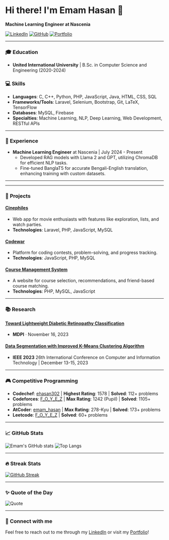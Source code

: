 # Hi there! I'm Emam Hasan 👋
**Machine Learning Engineer at Nascenia**

[![LinkedIn](https://img.shields.io/badge/-Emam_Hasan-blue?style=flat&logo=Linkedin&logoColor=white&link=https://www.linkedin.com/in/emam-hasan302)](https://www.linkedin.com/in/emam-hasan302)
[![GitHub](https://img.shields.io/badge/-foyez--hub-black?style=flat&logo=github&logoColor=white&link=https://github.com/foyez-hub)](https://github.com/foyez-hub)
[![Portfolio](https://img.shields.io/badge/-Portfolio-orange?style=flat&logo=appveyor&logoColor=white&link=https://foyez-hub.github.io/emam-hasan)](https://foyez-hub.github.io/emam-hasan)

---

### 🎓 **Education**
- **United International University** | B.Sc. in Computer Science and Engineering (2020-2024)
### 💻 **Skills**
- **Languages**: C, C++, Python, PHP, JavaScript, Java, HTML, CSS, SQL
- **Frameworks/Tools**: Laravel, Selenium, Bootstrap, Git, LaTeX, TensorFlow
- **Databases**: MySQL, Firebase
- **Specialties**: Machine Learning, NLP, Deep Learning, Web Development, RESTful APIs

---

### 💼 **Experience**
- **Machine Learning Engineer** at Nascenia | July 2024 - Present
  - Developed RAG models with Llama 2 and GPT, utilizing ChromaDB for efficient NLP tasks.
  - Fine-tuned BanglaT5 for accurate Bengali-English translation, enhancing training with custom datasets.

---


---

### 🚀 **Projects**
#### [Cinephiles](https://github.com/foyez-hub/Cinephiles)
- Web app for movie enthusiasts with features like exploration, lists, and watch parties.
- **Technologies**: Laravel, PHP, JavaScript, MySQL

#### [Codewar](https://github.com/foyez-hub/Codewar)
- Platform for coding contests, problem-solving, and progress tracking.
- **Technologies**: JavaScript, PHP, MySQL

#### [Course Management System](https://github.com/foyez-hub/CourseManagement)
- A website for course selection, recommendations, and friend-based course matching.
- **Technologies**: PHP, MySQL, JavaScript


---

### 📚 **Research**
#### [Toward Lightweight Diabetic Retinopathy Classification](https://www.mdpi.com/2076-3417/13/22/12397)
- **MDPI** · November 16, 2023

#### [Data Segmentation with Improved K-Means Clustering Algorithm](https://ieeexplore.ieee.org/document/10441078)
- **IEEE 2023** 26th International Conference on Computer and Information Technology | December 13-15, 2023

---

### 🎮 **Competitive Programming**
- **Codechef**: [ehasan302](https://www.codechef.com/users/ehasan302) | **Highest Rating**: 1578 | **Solved**: 112+ problems
- **Codeforces**: [F_O_Y_E_Z](https://codeforces.com/profile/F_O_Y_E_Z) | **Max Rating**: 1242 (Pupil) | **Solved**: 1105+ problems
- **AtCoder**: [emam_hasan](https://atcoder.jp/users/emam_hasan) | **Max Rating**: 278-Kyu | **Solved**: 173+ problems
- **Leetcode**: [F_O_Y_E_Z](https://leetcode.com/F_O_Y_E_Z/) | **Solved**: 60+ problems

---

### 📈 **GitHub Stats**
![Emam's GitHub stats](https://github-readme-stats.vercel.app/api?username=foyez-hub&show_icons=true&theme=radical)
![Top Langs](https://github-readme-stats.vercel.app/api/top-langs/?username=foyez-hub&layout=compact&theme=radical)

---

### 🔥 **Streak Stats**
[![GitHub Streak](https://streak-stats.demolab.com/?user=foyez-hub&theme=radical)](https://git.io/streak-stats)

---

### ✨ **Quote of the Day**
![Quote](https://quotes-github-readme.vercel.app/api?type=horizontal&theme=radical)

---

### 🌟 **Connect with me**
Feel free to reach out to me through my [LinkedIn](https://www.linkedin.com/in/emam-hasan302) or visit my [Portfolio](https://foyez-hub.github.io/emam-hasan)!
